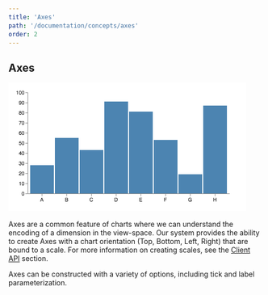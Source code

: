 ```yaml
---
title: 'Axes'
path: '/documentation/concepts/axes'
order: 2
---
```


## Axes

![Bar Chart](/images/barchart.png)

Axes are a common feature of charts where we can understand the encoding of a dimension in the view-space. Our system provides the ability to create Axes with a chart orientation (Top, Bottom, Left, Right) that are bound to a scale. For more information on creating scales, see the [Client API](/documentation/apis) section.

Axes can be constructed with a variety of options, including tick and label parameterization.